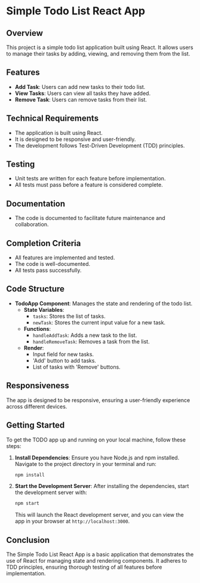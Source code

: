# Simple Todo List React App

## Overview
This project is a simple todo list application built using React. It allows users to manage their tasks by adding, viewing, and removing them from the list.

## Features
- **Add Task**: Users can add new tasks to their todo list.
- **View Tasks**: Users can view all tasks they have added.
- **Remove Task**: Users can remove tasks from their list.

## Technical Requirements
- The application is built using React.
- It is designed to be responsive and user-friendly.
- The development follows Test-Driven Development (TDD) principles.

## Testing
- Unit tests are written for each feature before implementation.
- All tests must pass before a feature is considered complete.

## Documentation
- The code is documented to facilitate future maintenance and collaboration.

## Completion Criteria
- All features are implemented and tested.
- The code is well-documented.
- All tests pass successfully.

## Code Structure
- **TodoApp Component**: Manages the state and rendering of the todo list.
  - **State Variables**:
    - `tasks`: Stores the list of tasks.
    - `newTask`: Stores the current input value for a new task.
  - **Functions**:
    - `handleAddTask`: Adds a new task to the list.
    - `handleRemoveTask`: Removes a task from the list.
  - **Render**:
    - Input field for new tasks.
    - 'Add' button to add tasks.
    - List of tasks with 'Remove' buttons.

## Responsiveness
The app is designed to be responsive, ensuring a user-friendly experience across different devices.

## Getting Started

To get the TODO app up and running on your local machine, follow these steps:

1. **Install Dependencies**: Ensure you have Node.js and npm installed. Navigate to the project directory in your terminal and run:
   ```bash
   npm install
   ```

2. **Start the Development Server**: After installing the dependencies, start the development server with:
   ```bash
   npm start
   ```

   This will launch the React development server, and you can view the app in your browser at `http://localhost:3000`.

## Conclusion
The Simple Todo List React App is a basic application that demonstrates the use of React for managing state and rendering components. It adheres to TDD principles, ensuring thorough testing of all features before implementation.